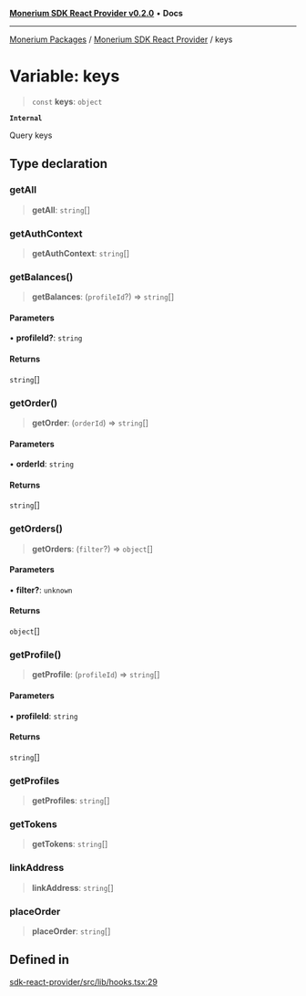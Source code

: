 [**Monerium SDK React Provider v0.2.0**](../Packages.md) • **Docs**

***

[Monerium Packages](../../Packages.md) / [Monerium SDK React Provider](../Monerium%20SDK%20React%20Provider.md) / keys

# Variable: keys

> `const` **keys**: `object`

**`Internal`**

Query keys

## Type declaration

### getAll

> **getAll**: `string`[]

### getAuthContext

> **getAuthContext**: `string`[]

### getBalances()

> **getBalances**: (`profileId`?) => `string`[]

#### Parameters

• **profileId?**: `string`

#### Returns

`string`[]

### getOrder()

> **getOrder**: (`orderId`) => `string`[]

#### Parameters

• **orderId**: `string`

#### Returns

`string`[]

### getOrders()

> **getOrders**: (`filter`?) => `object`[]

#### Parameters

• **filter?**: `unknown`

#### Returns

`object`[]

### getProfile()

> **getProfile**: (`profileId`) => `string`[]

#### Parameters

• **profileId**: `string`

#### Returns

`string`[]

### getProfiles

> **getProfiles**: `string`[]

### getTokens

> **getTokens**: `string`[]

### linkAddress

> **linkAddress**: `string`[]

### placeOrder

> **placeOrder**: `string`[]

## Defined in

[sdk-react-provider/src/lib/hooks.tsx:29](https://github.com/monerium/js-monorepo/blob/ffeefd2a9bccc0d18acecd9390a7bfced5720c17/packages/sdk-react-provider/src/lib/hooks.tsx#L29)
